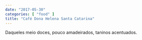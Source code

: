 ```yaml
---
date: "2017-05-30"
categories: [ "food" ]
title: "Café Dona Helena Santa Catarina"
---
```

Daqueles meio doces, pouco amadeirados, taninos acentuados.
